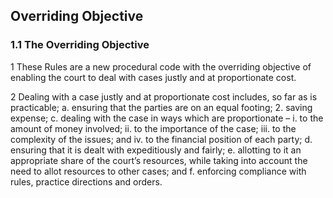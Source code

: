 ## Overriding Objective

### 1.1	The Overriding Objective

1	These Rules are a new procedural code with the overriding objective of enabling the court to deal with cases justly and at proportionate cost.

2	Dealing with a case justly and at proportionate cost includes, so far as is practicable;
    a.  ensuring that the parties are on an equal footing;
    2.  saving expense;
    c.  dealing with the case in ways which are proportionate –
        i.      to the amount of money involved;
        ii.     to the importance of the case;
        iii.    to the complexity of the issues; and
        iv.     to the financial position of each party;
    d.  ensuring that it is dealt with expeditiously and fairly;
    e. allotting to it an appropriate share of the court’s resources, while taking into account the need to allot resources to other        cases; and
    f.  enforcing compliance with rules, practice directions and orders.
